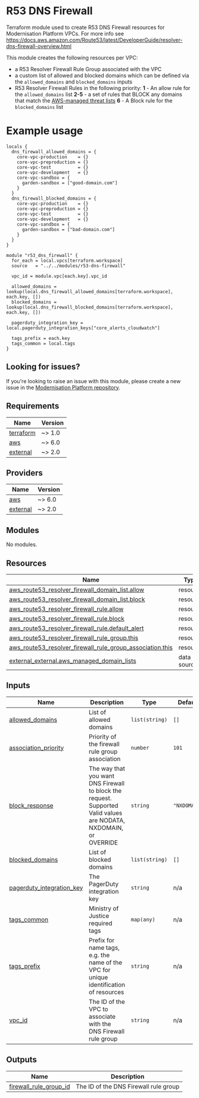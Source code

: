 # R53 DNS Firewall

Terraform module used to create R53 DNS Firewall resources for Modernisation Platform VPCs. For more info see https://docs.aws.amazon.com/Route53/latest/DeveloperGuide/resolver-dns-firewall-overview.html

This module creates the following resources per VPC:

- a R53 Resolver Firewall Rule Group associated with the VPC
- a custom list of allowed and blocked domains which can be defined via the `allowed_domains` and `blocked_domains` inputs
- R53 Resolver Firewall Rules in the following priority:
  **1** - An allow rule for the `allowed_domains` list
  **2-5** - a set of rules that BLOCK any domains that match the [AWS-managed threat lists](https://docs.aws.amazon.com/Route53/latest/DeveloperGuide/resolver-dns-firewall-managed-domain-lists.html)
  **6** - A Block rule for the `blocked_domains` list

# Example usage

```
locals {
  dns_firewall_allowed_domains = {
    core-vpc-production    = {}
    core-vpc-preproduction = {}
    core-vpc-test          = {}
    core-vpc-development   = {}
    core-vpc-sandbox = {
      garden-sandbox = ["good-domain.com"]
    }
  }
  dns_firewall_blocked_domains = {
    core-vpc-production    = {}
    core-vpc-preproduction = {}
    core-vpc-test          = {}
    core-vpc-development   = {}
    core-vpc-sandbox = {
      garden-sandbox = ["bad-domain.com"]
    }
  }
}

module "r53_dns_firewall" {
  for_each = local.vpcs[terraform.workspace]
  source   = "../../modules/r53-dns-firewall"

  vpc_id = module.vpc[each.key].vpc_id

  allowed_domains = lookup(local.dns_firewall_allowed_domains[terraform.workspace], each.key, [])
  blocked_domains = lookup(local.dns_firewall_blocked_domains[terraform.workspace], each.key, [])

  pagerduty_integration_key = local.pagerduty_integration_keys["core_alerts_cloudwatch"]

  tags_prefix = each.key
  tags_common = local.tags
}
```

## Looking for issues?

If you're looking to raise an issue with this module, please create a new issue in the [Modernisation Platform repository](https://github.com/ministryofjustice/modernisation-platform/issues).

<!-- BEGIN_TF_DOCS -->

## Requirements

| Name                                                                     | Version |
| ------------------------------------------------------------------------ | ------- |
| <a name="requirement_terraform"></a> [terraform](#requirement_terraform) | ~> 1.0  |
| <a name="requirement_aws"></a> [aws](#requirement_aws)                   | ~> 6.0  |
| <a name="requirement_external"></a> [external](#requirement_external)    | ~> 2.0  |

## Providers

| Name                                                            | Version |
| --------------------------------------------------------------- | ------- |
| <a name="provider_aws"></a> [aws](#provider_aws)                | ~> 6.0  |
| <a name="provider_external"></a> [external](#provider_external) | ~> 2.0  |

## Modules

No modules.

## Resources

| Name                                                                                                                                                                                      | Type        |
| ----------------------------------------------------------------------------------------------------------------------------------------------------------------------------------------- | ----------- |
| [aws_route53_resolver_firewall_domain_list.allow](https://registry.terraform.io/providers/hashicorp/aws/latest/docs/resources/route53_resolver_firewall_domain_list)                      | resource    |
| [aws_route53_resolver_firewall_domain_list.block](https://registry.terraform.io/providers/hashicorp/aws/latest/docs/resources/route53_resolver_firewall_domain_list)                      | resource    |
| [aws_route53_resolver_firewall_rule.allow](https://registry.terraform.io/providers/hashicorp/aws/latest/docs/resources/route53_resolver_firewall_rule)                                    | resource    |
| [aws_route53_resolver_firewall_rule.block](https://registry.terraform.io/providers/hashicorp/aws/latest/docs/resources/route53_resolver_firewall_rule)                                    | resource    |
| [aws_route53_resolver_firewall_rule.default_alert](https://registry.terraform.io/providers/hashicorp/aws/latest/docs/resources/route53_resolver_firewall_rule)                            | resource    |
| [aws_route53_resolver_firewall_rule_group.this](https://registry.terraform.io/providers/hashicorp/aws/latest/docs/resources/route53_resolver_firewall_rule_group)                         | resource    |
| [aws_route53_resolver_firewall_rule_group_association.this](https://registry.terraform.io/providers/hashicorp/aws/latest/docs/resources/route53_resolver_firewall_rule_group_association) | resource    |
| [external_external.aws_managed_domain_lists](https://registry.terraform.io/providers/hashicorp/external/latest/docs/data-sources/external)                                                | data source |

## Inputs

| Name                                                                                                         | Description                                                                                                       | Type           | Default      | Required |
| ------------------------------------------------------------------------------------------------------------ | ----------------------------------------------------------------------------------------------------------------- | -------------- | ------------ | :------: |
| <a name="input_allowed_domains"></a> [allowed_domains](#input_allowed_domains)                               | List of allowed domains                                                                                           | `list(string)` | `[]`         |    no    |
| <a name="input_association_priority"></a> [association_priority](#input_association_priority)                | Priority of the firewall rule group association                                                                   | `number`       | `101`        |    no    |
| <a name="input_block_response"></a> [block_response](#input_block_response)                                  | The way that you want DNS Firewall to block the request. Supported Valid values are NODATA, NXDOMAIN, or OVERRIDE | `string`       | `"NXDOMAIN"` |    no    |
| <a name="input_blocked_domains"></a> [blocked_domains](#input_blocked_domains)                               | List of blocked domains                                                                                           | `list(string)` | `[]`         |    no    |
| <a name="input_pagerduty_integration_key"></a> [pagerduty_integration_key](#input_pagerduty_integration_key) | The PagerDuty integration key                                                                                     | `string`       | n/a          |   yes    |
| <a name="input_tags_common"></a> [tags_common](#input_tags_common)                                           | Ministry of Justice required tags                                                                                 | `map(any)`     | n/a          |   yes    |
| <a name="input_tags_prefix"></a> [tags_prefix](#input_tags_prefix)                                           | Prefix for name tags, e.g. the name of the VPC for unique identification of resources                             | `string`       | n/a          |   yes    |
| <a name="input_vpc_id"></a> [vpc_id](#input_vpc_id)                                                          | The ID of the VPC to associate with the DNS Firewall rule group                                                   | `string`       | n/a          |   yes    |

## Outputs

| Name                                                                                                  | Description                           |
| ----------------------------------------------------------------------------------------------------- | ------------------------------------- |
| <a name="output_firewall_rule_group_id"></a> [firewall_rule_group_id](#output_firewall_rule_group_id) | The ID of the DNS Firewall rule group |

<!-- END_TF_DOCS -->
